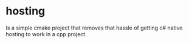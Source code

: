# hosting
Is a simple cmake project that removes that hassle of getting c# native hosting to work in a cpp project.
